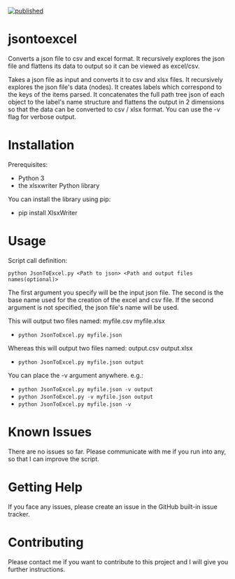 [![published](https://static.production.devnetcloud.com/codeexchange/assets/images/devnet-published.svg)](https://developer.cisco.com/codeexchange/github/repo/george-panou/jsontoexcel)

# jsontoexcel

Converts a json file to csv and excel format. It recursively explores the json file and flattens its data to output so it can be viewed as excel/csv.

Takes a json file as input and converts it to csv and xlsx files. It recursively explores the json file's data (nodes).
It creates labels which correspond to the keys of the items parsed.
It concatenates the full path tree json of each object to the label's name structure  and flattens the output in 2 dimensions so that the data can be converted to csv / xlsx format.
You can use the -v flag for verbose output.

# Installation

Prerequisites: 

- Python 3
- the xlsxwriter Python library

You can install the library using pip:

- pip install XlsxWriter
  
# Usage

Script call definition:

`python JsonToExcel.py <Path to json> <Path and output files names(optional)>`
  
The first argument you specify will be the input json file. The second is the base name used for the creation of the excel and csv file. If the second argument is not specified, the json file's name will be used.
  
This will output two files named: myfile.csv myfile.xlsx

- `python JsonToExcel.py myfile.json` 
  
Whereas this will output two files named: output.csv output.xlsx

- `python JsonToExcel.py myfile.json output`  
  
You can place the -v argument anywhere. e.g.:
  
- `python JsonToExcel.py myfile.json -v output`
- `python JsonToExcel.py -v myfile.json output`
- `python JsonToExcel.py myfile.json -v` 

# Known Issues

There are no issues so far. Please communicate with me if you run into any, so that I can improve the script.

# Getting Help

If you face any issues, please create an issue in the GitHub built-in issue tracker.

# Contributing

Please contact me if you want to contribute to this project and I will give you further instructions. 
